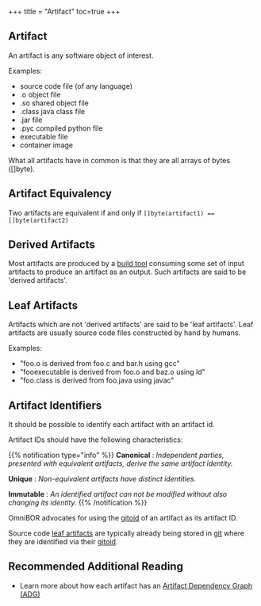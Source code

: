 +++
title = "Artifact"
toc=true
+++

## Artifact 
An artifact is any software object of interest.

Examples:

- source code file (of any language)
- .o object file
- .so shared object file
- .class java class file
- .jar file
- .pyc compiled python file
- executable file
- container image

What all artifacts have in common is that they are all arrays of bytes ([]byte).

## Artifact Equivalency

Two artifacts are equivalent if and only if `[]byte(artifact1) == []byte(artifact2)`

## Derived Artifacts

Most artifacts are produced by a [build tool](/glossary/build_tool) consuming some set of input artifacts to produce an artifact as an output.
Such artifacts are said to be 'derived artifacts'.


## Leaf Artifacts

Artifacts which are not 'derived artifacts' are said to be 'leaf artifacts'.
Leaf artifacts are usually source code files constructed by hand by humans.


Examples:

- "foo.o is derived from foo.c and bar.h using gcc"
- "fooexecutable is derived from foo.o and baz.o using ld"
- "foo.class is derived from foo.java using javac"

## Artifact Identifiers

It should be possible to identify each artifact with an artifact id.

Artifact IDs should have the following characteristics:

{{% notification type="info" %}}
**Canonical**
: *Independent parties, presented with equivalent artifacts, derive the same artifact identity.*

**Unique**
: *Non-equivalent artifacts have distinct identities.*

**Immutable**
: *An identified artifact can not be modified without also changing its identity.*
{{% /notification %}}

OmniBOR advocates for using the [gitoid](/glossary/git/#git-object-id-gitoid) of an artifact as its artifact ID.

Source code [leaf artifacts](#leaf-artifacts) are typically already being stored in [git](/glossary/git) where they are identified via their [gitoid](/glossary/git/#git-object-id-gitoid).

## Recommended Additional Reading
- Learn more about how each artifact has an [Artifact Dependency Graph (ADG)](/glossary/artifact_dependency_graph)